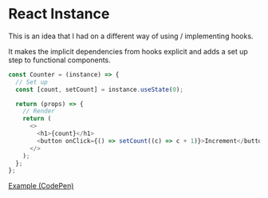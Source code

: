 # React Instance

This is an idea that I had on a different way of using / implementing hooks.

It makes the implicit dependencies from hooks explicit and adds a set up step to functional components.

```javascript
const Counter = (instance) => {
  // Set up
  const [count, setCount] = instance.useState(0);

  return (props) => {
    // Render
    return (
      <>
        <h1>{count}</h1>
        <button onClick={() => setCount((c) => c + 1)}>Increment</button>
      </>
    );
  };
};
```
[Example (CodePen)](https://codepen.io/TheVTM/pen/OJBWKRb)
